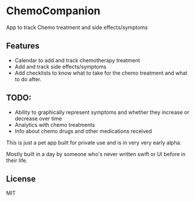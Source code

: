 # ChemoCompanion

App to track Chemo treatment and side effects/symptoms

## Features

- Calendar to add and track chemotherapy treatment
- Add and track side effects/symptoms
- Add checklists to know what to take for the chemo treatment and what to do after.

## TODO:

- Ability to graphically represent symptoms and whether they increase or decrease over time
- Analytics with chemo treatments
- Info about chemo drugs and other medications received


This is just a pet app built for private use and is in very very early alpha.

Mostly built in a day by someone who's never written swift or UI before in their life.

## License

MIT
